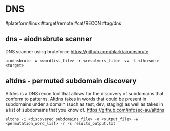 # DNS
#plateform/linux #target/remote #cat/RECON #tag/dns

## dns - aiodnsbrute scanner
DNS scanner using bruteforce
https://github.com/blark/aiodnsbrute
```
aiodnsbrute -w <wordlist_file> -r <resolvers_file> -vv -t <threads> <target>
```

## altdns - permuted subdomain discovery
Altdns is a DNS recon tool that allows for the discovery of subdomains that conform to patterns. Altdns takes in words that could be present in subdomains under a domain (such as test, dev, staging) as well as takes in a list of subdomains that you know of.
https://github.com/infosec-au/altdns
```
altdns -i <discovered_subdomains_file> -o <output_file> -w <permutation_word_list> -r -s results_output.txt
```